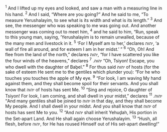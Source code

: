 <sup>1</sup> And I lifted up my eyes and looked, and saw a man with a measuring line in his hand.
<sup>2</sup> And I said, “Where are you going?” And he said to me, “To measure Yerushalayim, to see what is its width and what is its length.”
<sup>3</sup> And see, the messenger who was speaking to me was going out. And another messenger was coming out to meet him,
<sup>4</sup> and he said to him, “Run, speak to this young man, saying, ‘Yerushalayim is to remain unwalled, because of the many men and livestock in it.
<sup>5</sup> ‘For I Myself am to her,’ declares יהוה, ‘a wall of fire all around, and for esteem I am in her midst.’ ”
<sup>6</sup> “Oh, Oh! And flee from the land of the north,” declares יהוה, “for I have scattered you like the four winds of the heavens,” declares יהוה.
<sup>7</sup> “Oh, Tsiyon! Escape, you who dwell with the daughter of Baḇel.”
<sup>8</sup> For thus said יהוה of hosts (for the sake of esteem He sent me to the gentiles which plunder you): “For he who touches you touches the apple of My eye.
<sup>9</sup> “For look, I am waving My hand against them, and they shall become spoil for their servants. And you shall know that יהוה of hosts has sent Me.
<sup>10</sup> “Sing and rejoice, O daughter of Tsiyon! For look, I am coming, and shall dwell in your midst,” declares יהוה.
<sup>11</sup> “And many gentiles shall be joined to יהוה in that day, and they shall become My people. And I shall dwell in your midst. And you shall know that יהוה of hosts has sent Me to you.
<sup>12</sup> “And יהוה shall inherit Yehuḏah, His portion in the Set-apart Land. And He shall again choose Yerushalayim.
<sup>13</sup> “Hush, all flesh, before יהוה, for He has roused Himself out of His set-apart dwelling!”
